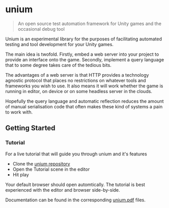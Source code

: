 # unium
> An open source test automation framework for Unity games and the occasional debug tool

Unium is an experimental library for the purposes of facilitating automated testing and tool development for your Unity games.

The main idea is twofold. Firstly, embed a web server into your project to provide an interface onto the game. Secondly, implement a query language that to some degree takes care of the tedious bits.

The advantages of a web server is that HTTP provides a technology agnostic protocol that places no restrictions on whatever tools and frameworks you wish to use. It also means it will work whether the game is running in editor, on device or on some headless server in the clouds.

Hopefully the query language and automatic reflection reduces the amount of manual serialisation code that often makes these kind of systems a pain to work with.


## Getting Started

### Tutorial

For a live tutorial that will guide you through unium and it's features

* Clone the [unium repository](https://github.com/gwaredd/unium/)
* Open the Tutorial scene in the editor
* Hit play

Your default browser should open automtically. The tutorial is best experienced with the editor and browser side-by-side. 

Documentation can be found in the corresponding [unium.pdf](https://github.com/gwaredd/unium/blob/master/unium.pdf) files.


